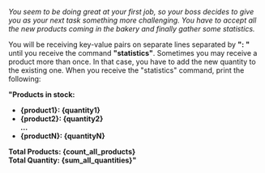 *You seem to be doing great at your first job, so your boss decides to give you as your next task something more challenging. You have to accept all the new products coming in the bakery and finally gather some statistics.*

You will be receiving key-value pairs on separate lines separated by **": "** until you receive the command **"statistics"**. Sometimes you may receive a product more than once. In that case, you have to add the new quantity to the existing one. When you receive the "statistics" command, print the following:  

**"Products in stock:**
- **{product1}: {quantity1}**
- **{product2}: {quantity2}**  
**…**
- **{productN}: {quantityN}**  

**Total Products: {count_all_products}**  
**Total Quantity: {sum_all_quantities}"**
